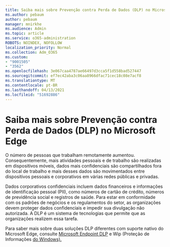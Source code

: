 ```yaml
---
title: Saiba mais sobre Prevenção contra Perda de Dados (DLP) no Microsoft Edge
ms.author: pebaum
author: pebaum
manager: mnirkhe
ms.audience: Admin
ms.topic: article
ms.service: o365-administration
ROBOTS: NOINDEX, NOFOLLOW
localization_priority: Normal
ms.collection: Adm_O365
ms.custom:
- "9001505"
- "3562"
ms.openlocfilehash: 3e067caa4787ae66497d3cca5f1d558bad527447
ms.sourcegitcommit: ef7ec42aba3c06aa8966dfac71cec18c08e7acf8
ms.translationtype: MT
ms.contentlocale: pt-BR
ms.lasthandoff: 04/13/2021
ms.locfileid: "51692886"
---
```

# <a name="learn-about-data-loss-prevention-dlp-in-microsoft-edge"></a>Saiba mais sobre Prevenção contra Perda de Dados (DLP) no Microsoft Edge

O número de pessoas que trabalham remotamente aumentou. Consequentemente, mais atividades pessoais e de trabalho são realizadas em dispositivos móveis, dados mais confidenciais são compartilhados fora do local de trabalho e mais desses dados são movimentados entre dispositivos pessoais e corporativos em várias redes públicas e privadas.

Dados corporativos confidenciais incluem dados financeiros e informações de identificação pessoal (PII), como números de cartão de crédito, números de previdência social e registros de saúde. Para estar em conformidade com os padrões de negócios e os regulamentos do setor, as organizações devem proteger dados confidenciais e impedir sua divulgação não autorizada. A DLP é um sistema de tecnologias que permite que as organizações realizem essa tarefa.

Para saber mais sobre duas soluções DLP diferentes com suporte nativo do Microsoft Edge, consulte [Microsoft Endpoint DLP](https://go.microsoft.com/fwlink/?linkid=2151765) e Wip (Proteção de Informações [do Windows).](https://go.microsoft.com/fwlink/?linkid=2151766)